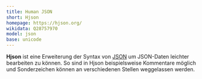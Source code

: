 ```yaml
---
title: Human JSON
short: Hjson
homepage: https://hjson.org/
wikidata: Q28757970 
model: json
base: unicode
---
```


**Hjson** ist eine Erweiterung der Syntax von [JSON](json) um JSON-Daten
leichter bearbeiten zu können. So sind in Hjson beispielsweise Kommentare
möglich und Sonderzeichen können an verschiedenen Stellen weggelassen werden.

